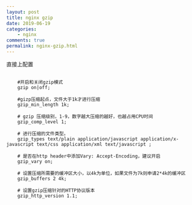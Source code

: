 ```yaml
---
layout: post
title: nginx gzip
date: 2019-06-19
categories:
    - nginx
comments: true
permalink: nginx-gzip.html
---
```


直接上配置
<pre class="line-numbers"><code>
    #开启和关闭gzip模式
    gzip on|off;
    
    #gizp压缩起点，文件大于1k才进行压缩
    gzip_min_length 1k;
    
    # gzip 压缩级别，1-9，数字越大压缩的越好，也越占用CPU时间
    gzip_comp_level 1;
    
    # 进行压缩的文件类型。
    gzip_types text/plain application/javascript application/x-javascript text/css application/xml text/javascript ;
    
    # 是否在http header中添加Vary: Accept-Encoding，建议开启
    gzip_vary on;

    # 设置压缩所需要的缓冲区大小，以4k为单位，如果文件为7k则申请2*4k的缓冲区 
    gzip_buffers 2 4k;

    # 设置gzip压缩针对的HTTP协议版本
    gzip_http_version 1.1;
</code></pre>